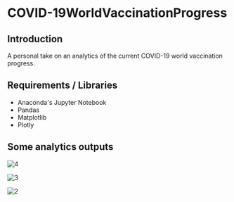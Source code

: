 # COVID-19WorldVaccinationProgress

## Introduction

A personal take on an analytics of the current COVID-19 world vaccination progress.

## Requirements / Libraries
* Anaconda's Jupyter Notebook
* Pandas 
* Matplotlib
* Plotly

## Some analytics outputs

![4](https://user-images.githubusercontent.com/52802728/129816669-9ce8b4f5-91f7-4e63-a2fd-b5818344ecd4.jpg)

![3](https://user-images.githubusercontent.com/52802728/129816811-93c1f916-5278-4751-a801-3ca721a3dc43.jpg)

![2](https://user-images.githubusercontent.com/52802728/129816837-15fe65b5-5eb3-499f-a12d-d5e1dcf0880f.jpg)
